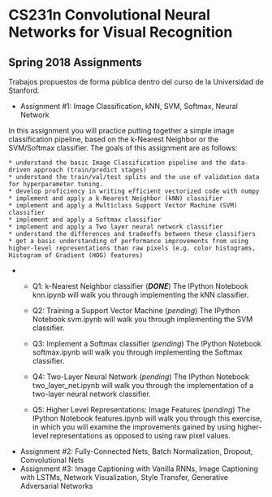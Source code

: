 # CS231n Convolutional Neural Networks for Visual Recognition

## Spring 2018 Assignments

Trabajos propuestos de forma pública dentro del curso de la Universidad de Stanford.

* Assignment #1: Image Classification, kNN, SVM, Softmax, Neural Network

In this assignment you will practice putting together a simple image classification pipeline, based on the k-Nearest Neighbor or the SVM/Softmax classifier. The goals of this assignment are as follows:

    * understand the basic Image Classification pipeline and the data-driven approach (train/predict stages)
    * understand the train/val/test splits and the use of validation data for hyperparameter tuning.
    * develop proficiency in writing efficient vectorized code with numpy
    * implement and apply a k-Nearest Neighbor (kNN) classifier
    * implement and apply a Multiclass Support Vector Machine (SVM) classifier
    * implement and apply a Softmax classifier
    * implement and apply a Two layer neural network classifier
    * understand the differences and tradeoffs between these classifiers
    * get a basic understanding of performance improvements from using higher-level representations than raw pixels (e.g. color histograms, Histogram of Gradient (HOG) features)
    
-
  - Q1: k-Nearest Neighbor classifier (***DONE***)
The IPython Notebook knn.ipynb will walk you through implementing the kNN classifier.

  - Q2: Training a Support Vector Machine (*pending*)
The IPython Notebook svm.ipynb will walk you through implementing the SVM classifier.

  - Q3: Implement a Softmax classifier (*pending*)
The IPython Notebook softmax.ipynb will walk you through implementing the Softmax classifier.

  - Q4: Two-Layer Neural Network (*pending*)
The IPython Notebook two_layer_net.ipynb will walk you through the implementation of a two-layer neural network classifier.

  - Q5: Higher Level Representations: Image Features (*pending*)
The IPython Notebook features.ipynb will walk you through this exercise, in which you will examine the improvements gained by using higher-level representations as opposed to using raw pixel values.



* Assignment #2: Fully-Connected Nets, Batch Normalization, Dropout, Convolutional Nets
* Assignment #3: Image Captioning with Vanilla RNNs, Image Captioning with LSTMs, Network Visualization, Style Transfer, Generative Adversarial Networks